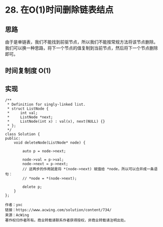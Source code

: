 # 28. 在O(1)时间删除链表结点

## 思路
由于是单链表，我们不能找到前驱节点，所以我们不能按常规方法将该节点删除。
我们可以换一种思路，将下一个节点的值复制到当前节点，然后将下一个节点删除即可。

## 时间复制度 O(1)

## 实现
```
/**
 * Definition for singly-linked list.
 * struct ListNode {
 *     int val;
 *     ListNode *next;
 *     ListNode(int x) : val(x), next(NULL) {}
 * };
 */
class Solution {
public:
    void deleteNode(ListNode* node) {

        auto p = node->next;

        node->val = p->val;
        node->next = p->next;
        // 这两步的作用就是将 *(node->next) 赋值给 *node，所以可以合并成一条语句：
        // *node = *(node->next);

        delete p;
    }
};

作者：yxc
链接：https://www.acwing.com/solution/content/734/
来源：AcWing
著作权归作者所有。商业转载请联系作者获得授权，非商业转载请注明出处。
```